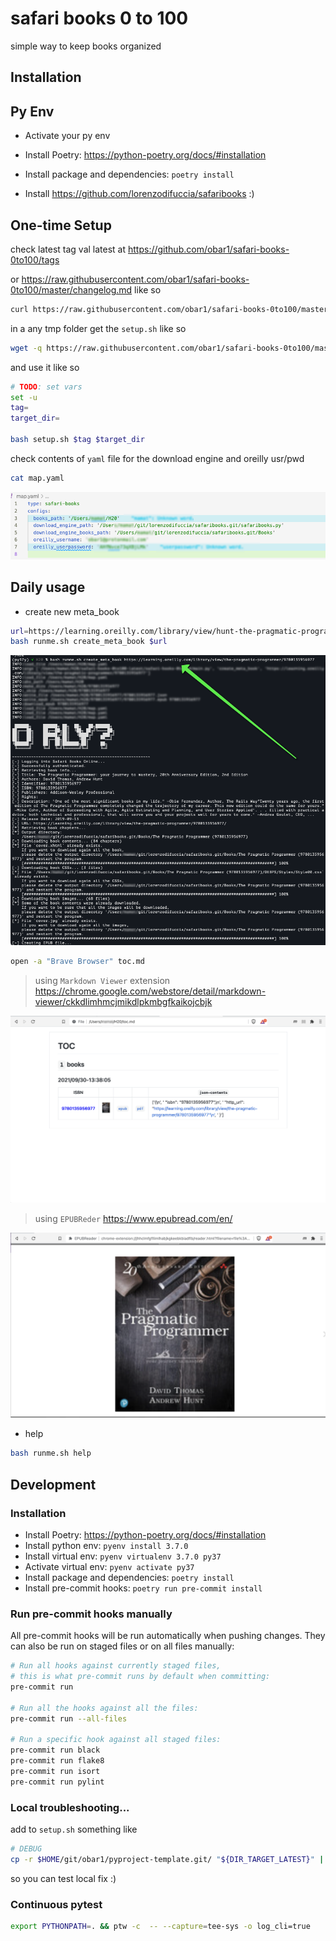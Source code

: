 # safari books 0 to 100

simple way to keep books organized 

## Installation

## Py Env
* Activate your py env
* Install Poetry: <https://python-poetry.org/docs/#installation>
* Install package and dependencies: `poetry install`

* Install https://github.com/lorenzodifuccia/safaribooks :)

## One-time Setup

check latest tag val latest at https://github.com/obar1/safari-books-0to100/tags

or https://raw.githubusercontent.com/obar1/safari-books-0to100/master/changelog.md like so

```bash
curl https://raw.githubusercontent.com/obar1/safari-books-0to100/master/changelog.md | grep version | sort -r | head -1
```

in a any tmp folder get the `setup.sh` like so

```bash
wget -q https://raw.githubusercontent.com/obar1/safari-books-0to100/master/setup.sh
```

and use it like so

```bash
# TODO: set vars
set -u
tag=
target_dir=

bash setup.sh $tag $target_dir
```
check contents of  `yaml` file for the download engine and oreilly usr/pwd

```bash
cat map.yaml
```
![](0c5c6efa-7588-496d-b61f-d760ace537dc.png)

## Daily usage

-  create new meta_book

```bash
url=https://learning.oreilly.com/library/view/hunt-the-pragmatic-programmer/020161622X/
bash runme.sh create_meta_book $url
```
![](5a68dd6b-e08c-4953-befe-8571054076b4.png)

```bash
open -a "Brave Browser" toc.md 
```

> using `Markdown Viewer` extension  https://chrome.google.com/webstore/detail/markdown-viewer/ckkdlimhmcjmikdlpkmbgfkaikojcbjk

![](7e6c7942-b5c6-46bb-a153-8715fb08cc8c.png)


> using `EPUBReder` https://www.epubread.com/en/

![](91b3f07a-99b1-46cc-8c3d-cec62d778ff9.png)

- help

```bash
bash runme.sh help
```

## Development

### Installation

* Install Poetry: <https://python-poetry.org/docs/#installation>
* Install python env: `pyenv install 3.7.0`
* Install virtual env: `pyenv virtualenv 3.7.0 py37`
* Activate virtual env: `pyenv activate py37`
* Install package and dependencies: `poetry install`
* Install pre-commit hooks: `poetry run pre-commit install`

### Run pre-commit hooks manually

All pre-commit hooks will be run automatically when pushing changes.
They can also be run on staged files or on all files manually:

```bash
# Run all hooks against currently staged files,
# this is what pre-commit runs by default when committing:
pre-commit run

# Run all the hooks against all the files:
pre-commit run --all-files

# Run a specific hook against all staged files:
pre-commit run black
pre-commit run flake8
pre-commit run isort
pre-commit run pylint
```
### Local troubleshooting...

add to `setup.sh` something like
```bash
# DEBUG
cp -r $HOME/git/obar1/pyproject-template.git/ "${DIR_TARGET_LATEST}" || true
```
so you can test local fix :)

### Continuous pytest

```bash
export PYTHONPATH=. && ptw -c  -- --capture=tee-sys -o log_cli=true
```
